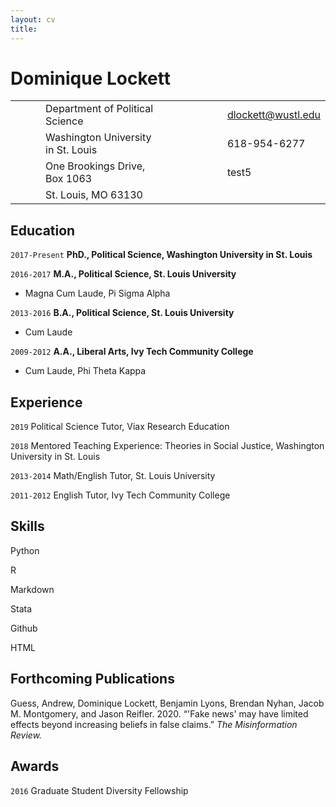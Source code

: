 ```yaml
---	
layout: cv	
title:
---
```

# Dominique Lockett

  
|   |   |   |                                    |   |   |   |   |   |   |                    |
|---|---|---|------------------------------------|---|---|---|---|---|---|--------------------|
|   |   |   | Department of Political Science    |   |   |   |   |   |   | dlockett@wustl.edu |
|   |   |   | Washington University in St. Louis |   |   |   |   |   |   |       618-954-6277 |
|   |   |   | One Brookings Drive, Box 1063      |   |   |   |   |   |   | test5              |
|   |   |   | St. Louis, MO 63130                |   |   |   |   |   |   |                    |

## Education

`2017-Present`
__PhD., Political Science, Washington University in St. Louis__

`2016-2017`
__M.A., Political Science, St. Louis University__

- Magna Cum Laude, Pi Sigma Alpha

`2013-2016`
__B.A., Political Science, St. Louis University__

- Cum Laude

`2009-2012`
__A.A., Liberal Arts, Ivy Tech Community College__

- Cum Laude, Phi Theta Kappa

## Experience
`2019`
Political Science Tutor, Viax Research Education

`2018`
Mentored Teaching Experience: Theories in Social Justice, Washington University in St. Louis

`2013-2014`
Math/English Tutor, St. Louis University

`2011-2012`
English Tutor, Ivy Tech Community College



## Skills
Python

R

Markdown

Stata

Github

HTML


## Forthcoming Publications

Guess, Andrew, Dominique Lockett, Benjamin Lyons, Brendan Nyhan, Jacob M. Montgomery, and Jason Reifler. 2020. “'Fake news' may have limited effects beyond increasing beliefs in false claims.” *The Misinformation Review.*



## Awards

`2016`
Graduate Student Diversity Fellowship




